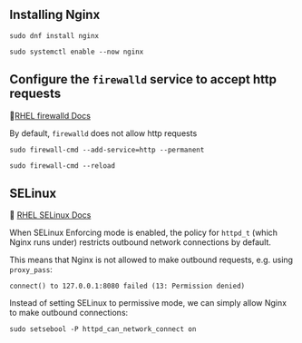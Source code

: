 ## Installing Nginx
`sudo dnf install nginx`

`sudo systemctl enable --now nginx`

## Configure the `firewalld` service to accept http requests
🔗[RHEL firewalld Docs](https://www.redhat.com/en/blog/firewalld-linux-firewall)

By default, `firewalld` does not allow http requests

`sudo firewall-cmd --add-service=http --permanent`

`sudo firewall-cmd --reload`

## SELinux
🔗 [RHEL SELinux Docs](https://docs.redhat.com/en/documentation/red_hat_enterprise_linux/8/html/using_selinux/index)

When SELinux Enforcing mode is enabled, the policy for `httpd_t` (which Nginx runs under) restricts outbound network connections by default. 

This means that Nginx is not allowed to make outbound requests, e.g. using `proxy_pass`:

`connect() to 127.0.0.1:8080 failed (13: Permission denied)`

Instead of setting SELinux to permissive mode, we can simply allow Nginx to make outbound connections:

`sudo setsebool -P httpd_can_network_connect on`
 
